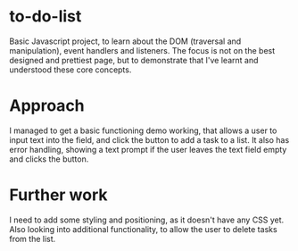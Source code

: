 # to-do-list
Basic Javascript project, to learn about the DOM (traversal and manipulation), event handlers and listeners.
The focus is not on the best designed and prettiest page, but to demonstrate that I've learnt and understood these core concepts.

# Approach
I managed to get a basic functioning demo working, that allows a user to input text into the field, and click the button to add a task to a list. It also has error handling, showing a text prompt if the user leaves the text field empty and clicks the button.

# Further work
I need to add some styling and positioning, as it doesn't have any CSS yet.
Also looking into additional functionality, to allow the user to delete tasks from the list.